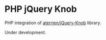 # PHP jQuery Knob

PHP integration of [aterrien/jQuery-Knob](https://github.com/aterrien/jQuery-Knob) library.

Under development.
